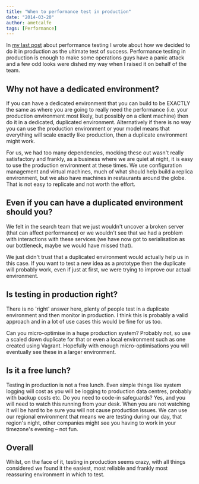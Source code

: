 ```yaml
---
title: "When to performance test in production"
date: "2014-03-20"
author: ametcalfe
tags: [Performance]
---
```


In [my last post](/blog/2014/03/19/performance-testing-our-search-api/) about performance testing I wrote about how we decided to do it in production as the ultimate test of success. Performance testing in production is enough to make some operations guys have a panic attack and a few odd looks were dished my way when I raised it on behalf of the team.

## Why not have a dedicated environment?

If you can have a dedicated environment that you can build to be EXACTLY the same as where you are going to really need the performance (i.e. your production environment most likely, but possibly on a client machine) then do it in a dedicated, duplicated environment. Alternatively if there is no way you can use the production environment or your model means that everything will scale exactly like production, then a duplicate environment might work.

For us, we had too many dependencies, mocking these out wasn't really satisfactory and frankly, as a business where we are quiet at night, it is easy to use the production environment at these times. We use configuration management and virtual machines, much of what should help build a replica environment, but we also have machines in restaurants around the globe. That is not easy to replicate and not worth the effort.

## Even if you can have a duplicated environment should you?

We felt in the search team that we just wouldn't uncover a broken server (that can affect performance) or we wouldn't see that we had a problem with interactions with these services (we have now got to serialisation as our bottleneck, maybe we would have missed that).

We just didn't trust that a duplicated environment would actually help us in this case. If you want to test a new idea as a prototype then the duplicate will probably work, even if just at first, we were trying to improve our actual environment.

## Is testing in production right?

There is no 'right' answer here, plenty of people test in a duplicate environment and then monitor in production. I think this is probably a valid approach and in a lot of use cases this would be fine for us too.

Can you micro-optimise in a huge production system? Probably not, so use a scaled down duplicate for that or even a local environment such as one created using Vagrant. Hopefully with enough micro-optimisations you will eventually see these in a larger environment.

## Is it a free lunch?

Testing in production is not a free lunch. Even simple things like system logging will cost as you will be logging to production data centres, probably with backup costs etc. Do you need to code-in safeguards? Yes, and you will need to watch this running from your desk. When you are not watching it will be hard to be sure you will not cause production issues. We can use our regional environment that means we are testing during our day, that region's night, other companies might see you having to work in your timezone's evening &ndash; not fun.

## Overall

Whilst, on the face of it, testing in production seems crazy, with all things considered we found it the easiest, most reliable and frankly most reassuring environment in which to test.
